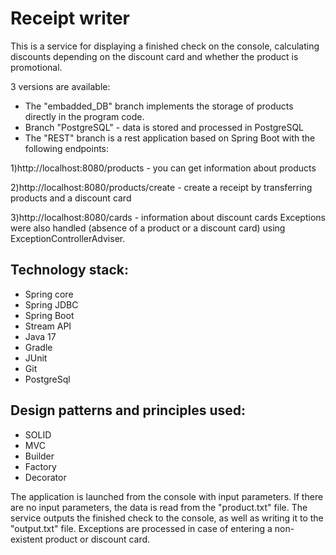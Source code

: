 # Receipt writer
This is a service for displaying a finished check on the console, calculating discounts depending on the discount card and whether the product is promotional.

3 versions are available: 

 - The "embadded_DB" branch implements the storage of products directly in the program code.
 - Branch "PostgreSQL" - data is stored and processed in PostgreSQL
 - The "REST" branch is a rest application based on Spring Boot with the following endpoints:
   
1)http://localhost:8080/products - you can get information about products
   
2)http://localhost:8080/products/create - create a receipt by transferring products and a discount card
   
3)http://localhost:8080/cards - information about discount cards
   Exceptions were also handled (absence of a product or a discount card) using
   ExceptionControllerAdviser.

## Technology stack:
- Spring core
- Spring JDBC
- Spring Boot
- Stream API
- Java 17
- Gradle
- JUnit
- Git
- PostgreSql

## Design patterns and principles used:

- SOLID
- MVC
- Builder
- Factory
- Decorator

The application is launched from the console with input parameters. If there are no input parameters, the data is read from the "product.txt" file. The service outputs the finished check to the console, as well as writing it to the "output.txt" file. Exceptions are processed in case of entering a non-existent product or discount card.